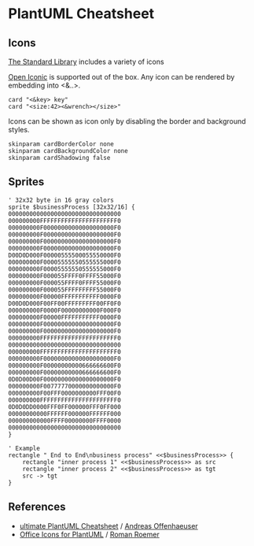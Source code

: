 # PlantUML Cheatsheet


## Icons

[The Standard Library](http://plantuml.com/stdlib) includes a variety of icons





[Open Iconic](https://useiconic.com/open/) is supported out of the box. Any icon can be rendered by embedding into <&..>.

```
card "<&key> key"
card "<size:42><&wrench></size>"
```


Icons can be shown as icon only by disabling the border and background styles.
```
skinparam cardBorderColor none
skinparam cardBackgroundColor none
skinparam cardShadowing false
```

## Sprites

```
' 32x32 byte in 16 gray colors
sprite $businessProcess [32x32/16] {
00000000000000000000000000000000
000000000FFFFFFFFFFFFFFFFFFFFFF0
000000000F00000000000000000000F0
000000000F00000000000000000000F0
000000000F00000000000000000000F0
000000000F00000000000000000000F0
D00D0D000F00000555500055550000F0
000000000F00005555550555555000F0
000000000F00005555550555555000F0
000000000F000055FFFF0FFFF55000F0
000000000F000055FFFF0FFFF55000F0
000000000F000055FFFFFFFFF55000F0
000000000F00000FFFFFFFFFFF0000F0
D00D0D000F00FF00FFFFFFFFF00FF0F0
000000000F0000F00000000000F000F0
000000000F00000FFFFFFFFFFF0000F0
000000000F00000000000000000000F0
000000000F00000000000000000000F0
000000000FFFFFFFFFFFFFFFFFFFFFF0
00000000000000000000000000000000
000000000FFFFFFFFFFFFFFFFFFFFFF0
000000000F00000000000000000000F0
000000000F00000000000666666600F0
000000000F00000000000666666600F0
0D0D00D00F00000000000000000000F0
000000000F00777770000000000000F0
000000000F00FFF0000000000FFF00F0
000000000FFFFFFFFFFFFFFFFFFFFFF0
0D0D0DD0000FFF0FF000000FFF0FF000
00000000000FFFFFF000000FFFFFF000
000000000000FFFF00000000FFFF0000
00000000000000000000000000000000
}

' Example
rectangle " End to End\nbusiness process" <<$businessProcess>> {
    rectangle "inner process 1" <<$businessProcess>> as src
    rectangle "inner process 2" <<$businessProcess>> as tgt
    src -> tgt
}
```

 ## References

- [ultimate PlantUML Cheatsheet](https://blog.anoff.io/puml-cheatsheet.pdf) / [Andreas Offenhaeuser](http://anoff.io/)
- [Office Icons for PlantUML](https://github.com/Roemer/plantuml-office) / [Roman Roemer](https://github.com/Roemer)

